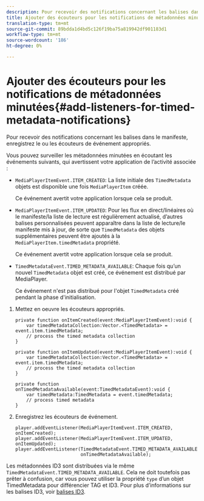 ```yaml
---
description: Pour recevoir des notifications concernant les balises dans le manifeste, enregistrez le ou les écouteurs de événement appropriés.
title: Ajouter des écouteurs pour les notifications de métadonnées minutées
translation-type: tm+mt
source-git-commit: 89bdda1d4bd5c126f19ba75a819942df901183d1
workflow-type: tm+mt
source-wordcount: '186'
ht-degree: 0%

---
```



# Ajouter des écouteurs pour les notifications de métadonnées minutées{#add-listeners-for-timed-metadata-notifications}

Pour recevoir des notifications concernant les balises dans le manifeste, enregistrez le ou les écouteurs de événement appropriés.

Vous pouvez surveiller les métadonnées minutées en écoutant les événements suivants, qui avertissent votre application de l’activité associée :

* `MediaPlayerItemEvent.ITEM_CREATED`: La liste initiale des  `TimedMetadata` objets est disponible une fois  `MediaPlayerItem` créée.

   Ce événement avertit votre application lorsque cela se produit.

* `MediaPlayerItemEvent.ITEM_UPDATED`: Pour les flux en direct/linéaires où le manifeste/la liste de lecture est régulièrement actualisé, d’autres balises personnalisées peuvent apparaître dans la liste de lecture/le manifeste mis à jour, de sorte que  `TimedMetadata` des objets supplémentaires peuvent être ajoutés à la  `MediaPlayerItem.timedMetadata` propriété.

   Ce événement avertit votre application lorsque cela se produit.

* `TimedMetadataEvent.TIMED_METADATA_AVAILABLE`: Chaque fois qu’un nouvel  `TimedMetadata` objet est créé, ce événement est distribué par MediaPlayer.

   Ce événement n&#39;est pas distribué pour l&#39;objet `TimedMetadata` créé pendant la phase d&#39;initialisation.

1. Mettez en oeuvre les écouteurs appropriés.

   ```
   private function onItemCreated(event:MediaPlayerItemEvent):void { 
       var timedMetadataCollection:Vector.<TimedMetadata> = event.item.timedMetadata; 
       // process the timed metadata collection 
   } 
   
   private function onItemUpdated(event:MediaPlayerItemEvent):void { 
       var timedMetadataCollection:Vector.<TimedMetadata> = event.item.timedMetadata; 
       // process the timed metadata collection 
   } 
   
   private function onTimedMetadataAvailable(event:TimedMetadataEvent):void { 
       var timedMetadata:TimedMetadata = event.timedMetadata; 
       // process timed metadata 
   }
   ```

1. Enregistrez les écouteurs de événement.

   ```
   player.addEventListener(MediaPlayerItemEvent.ITEM_CREATED, onItemCreated); 
   player.addEventListener(MediaPlayerItemEvent.ITEM_UPDATED, onItemUpdated); 
   player.addEventListener(TimedMetadataEvent.TIMED_METADATA_AVAILABLE,  
                           onTimedMetadataAvailable);
   ```

Les métadonnées ID3 sont distribuées via le même `TimedMetadataEvent.TIMED_METADATA_AVAILABLE`. Cela ne doit toutefois pas prêter à confusion, car vous pouvez utiliser la propriété `type` d’un objet TimedMetadata pour différencier TAG et ID3. Pour plus d’informations sur les balises ID3, voir [balises ID3](../../../tvsdk-1.4-for-desktop-hls/r-psdk-dhls-1.4-notification-system/notification-system/t-psdk-dhls-1.4-id3-metadata-retrieve.md).